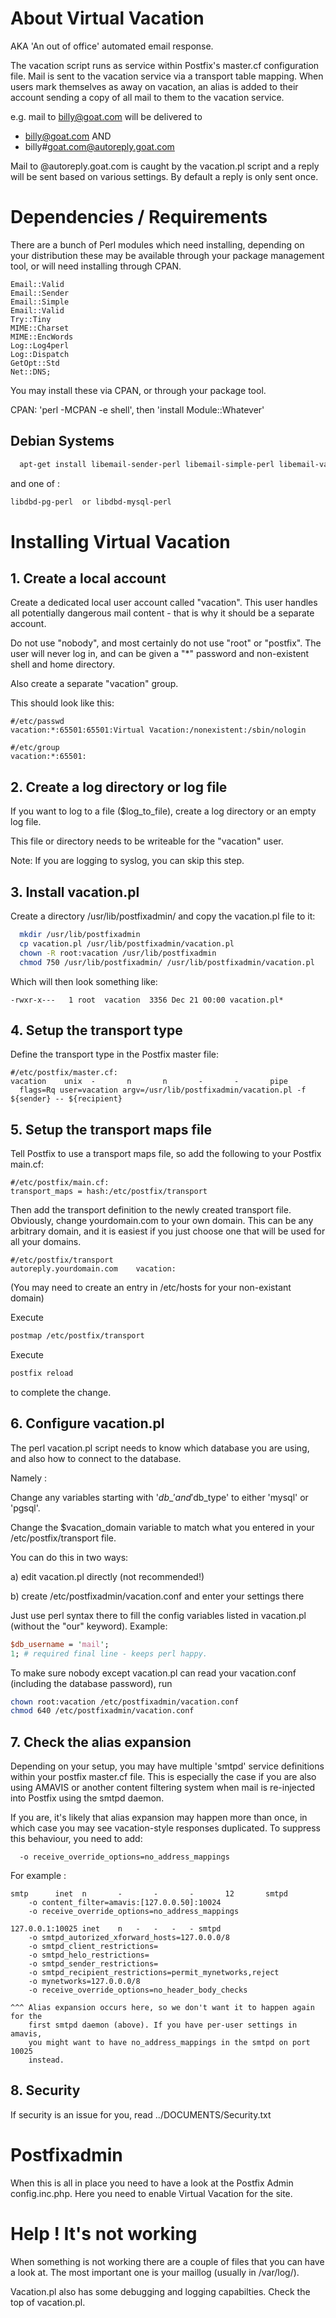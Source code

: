# About Virtual Vacation

AKA 'An out of office' automated email response.

The vacation script runs as service within Postfix's master.cf configuration file.
Mail is sent to the vacation service via a transport table mapping.
When users mark themselves as away on vacation, an alias is added to their account 
sending a copy of all mail to them to the vacation service.

e.g. mail to billy@goat.com will be delivered to 

 * billy@goat.com AND 
 * billy#goat.com@autoreply.goat.com

Mail to @autoreply.goat.com is caught by the vacation.pl script and a reply 
will be sent based on various settings. By default a reply is only sent once.

# Dependencies / Requirements

There are a bunch of Perl modules which need installing, depending on your 
distribution these may be available through your package management tool, or
will need installing through CPAN.

```
Email::Valid
Email::Sender
Email::Simple
Email::Valid
Try::Tiny
MIME::Charset
MIME::EncWords
Log::Log4perl
Log::Dispatch
GetOpt::Std
Net::DNS;
```

You may install these via CPAN, or through your package tool.

CPAN: 'perl -MCPAN -e shell', then 'install Module::Whatever'


## Debian Systems 


```bash
  apt-get install libemail-sender-perl libemail-simple-perl libemail-valid-perl libtry-tiny-perl libdbd-pg-perl libemail-mime-perl liblog-log4perl-perl liblog-dispatch-perl libgetopt-argvfile-perl libmime-charset-perl libmime-encwords-perl libnet-dns-perl
```

and one of : 
```bash
libdbd-pg-perl  or libdbd-mysql-perl 
```


# Installing Virtual Vacation

## 1. Create a local account

Create a dedicated local user account called "vacation". 
This user handles all potentially dangerous mail content - that is why it
should be a separate account.

Do not use "nobody", and most certainly do not use "root" or "postfix".  The
user will never log in, and can be given a "*" password and non-existent
shell and home directory.

Also create a separate "vacation" group.

This should look like this:

```raw
#/etc/passwd
vacation:*:65501:65501:Virtual Vacation:/nonexistent:/sbin/nologin
```

```raw
#/etc/group
vacation:*:65501:
```

## 2. Create a log directory or log file

If you want to log to a file ($log\_to\_file), create a log directory or an 
empty log file.

This file or directory needs to be writeable for the "vacation" user.

Note: If you are logging to syslog, you can skip this step.


## 3. Install vacation.pl

Create a directory /usr/lib/postfixadmin/ and copy the vacation.pl file to it:

```bash
  mkdir /usr/lib/postfixadmin
  cp vacation.pl /usr/lib/postfixadmin/vacation.pl
  chown -R root:vacation /usr/lib/postfixadmin
  chmod 750 /usr/lib/postfixadmin/ /usr/lib/postfixadmin/vacation.pl
```

Which will then look something like:

```raw
-rwxr-x---   1 root  vacation  3356 Dec 21 00:00 vacation.pl*
```


## 4. Setup the transport type

Define the transport type in the Postfix master file:

```raw
#/etc/postfix/master.cf:
vacation    unix  -       n       n       -       -       pipe
  flags=Rq user=vacation argv=/usr/lib/postfixadmin/vacation.pl -f ${sender} -- ${recipient}
```

## 5. Setup the transport maps file

Tell Postfix to use a transport maps file, so add the following to your
Postfix main.cf:

```raw
#/etc/postfix/main.cf:
transport_maps = hash:/etc/postfix/transport
```

Then add the transport definition to the newly created transport file.
Obviously, change yourdomain.com to your own domain. This can be any
arbitrary domain, and it is easiest if you just choose one that will be used
for all your domains.

```raw
#/etc/postfix/transport
autoreply.yourdomain.com	vacation:
```


(You may need to create an entry in /etc/hosts for your non-existant domain)

Execute 
```bash
postmap /etc/postfix/transport
```

Execute 
```bash
postfix reload
```
 to complete the change.


## 6. Configure vacation.pl

The perl vacation.pl script needs to know which database you are using, and also
how to connect to the database.

Namely :

Change any variables starting with '$db\_' and '$db\_type' to either 'mysql' or 'pgsql'.

Change the $vacation\_domain variable to match what you entered in your /etc/postfix/transport 
file.

You can do this in two ways:

a) edit vacation.pl directly (not recommended!)

b) create /etc/postfixadmin/vacation.conf and enter your settings there

   Just use perl syntax there to fill the config variables listed in vacation.pl
   (without the "our" keyword). Example:
```perl
$db_username = 'mail';
1; # required final line - keeps perl happy.
```

   To make sure nobody except vacation.pl can read your vacation.conf (including the
   database password), run

```bash
chown root:vacation /etc/postfixadmin/vacation.conf
chmod 640 /etc/postfixadmin/vacation.conf
```


## 7. Check the alias expansion

Depending on your setup, you may have multiple 'smtpd' service definitions within 
your postfix master.cf file. This is especially the case if you are also using AMAVIS or
another content filtering system when mail is re-injected into Postfix using the smtpd daemon.

If you are, it's likely that alias expansion may happen more than once, in which case you 
may see vacation-style responses duplicated. To suppress this behaviour, you need to add:

```raw
  -o receive_override_options=no_address_mappings
```


For example :

```raw
smtp      inet  n       -       -       -       12       smtpd
    -o content_filter=amavis:[127.0.0.50]:10024
    -o receive_override_options=no_address_mappings

127.0.0.1:10025 inet    n   -   -   -   - smtpd
    -o smtpd_autorized_xforward_hosts=127.0.0.0/8
    -o smtpd_client_restrictions=
    -o smtpd_helo_restrictions=
    -o smtpd_sender_restrictions=
    -o smtpd_recipient_restrictions=permit_mynetworks,reject
    -o mynetworks=127.0.0.0/8
    -o receive_override_options=no_header_body_checks

```

	^^^ Alias expansion occurs here, so we don't want it to happen again for the
		first smtpd daemon (above). If you have per-user settings in amavis,
		you might want to have no_address_mappings in the smtpd on port 10025
		instead.


## 8. Security

If security is an issue for you, read ../DOCUMENTS/Security.txt

# Postfixadmin

When this is all in place you need to have a look at the Postfix Admin
config.inc.php. Here you need to enable Virtual Vacation for the site.


# Help ! It's not working

When something is not working there are a couple of files that you can have
a look at. The most important one is your maillog (usually in /var/log/).

Vacation.pl also has some debugging and logging capabilties. Check the top
of vacation.pl.


